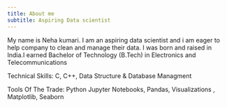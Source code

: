 ```yaml
---
title: About me
subtitle: Aspiring Data scientist
---
```

My name is Neha kumari. I am an aspiring data scientist and i am eager to  help company to clean and manage their data.
I was born and raised in India.I earned Bachelor of Technology (B.Tech) in Electronics and Telecommunications

Technical Skills:
C,
C++,
Data Structure &
Database Managment

Tools Of The Trade:
Python
Jupyter Notebooks,
Pandas,
Visualizations ,
Matplotlib,
Seaborn

 
